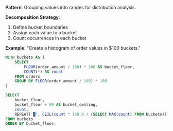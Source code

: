 **Pattern**: Grouping values into ranges for distribution analysis.

**Decomposition Strategy**:

1. Define bucket boundaries
2. Assign each value to a bucket
3. Count occurrences in each bucket

**Example**: "Create a histogram of order values in $100 buckets."

```SQL
WITH buckets AS (
    SELECT
        FLOOR(order_amount / 100) * 100 AS bucket_floor,
        COUNT(*) AS count
    FROM orders
    GROUP BY FLOOR(order_amount / 100) * 100
)

SELECT
    bucket_floor,
    bucket_floor + 99 AS bucket_ceiling,
    count,
    REPEAT('█', CEIL(count * 100.0 / (SELECT MAX(count) FROM buckets))) AS histogram
FROM buckets
ORDER BY bucket_floor;
```
